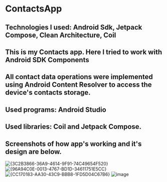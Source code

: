 # ContactsApp
Technologies I used: Android Sdk, Jetpack Compose, Clean Architecture, Coil
--------------------------------------------------------------------------------------
This is my Contacts app. Here I tried to work with Android SDK Components
--------------------------------------------------------------------------------------
All contact data operations were implemented using Android Content Resolver to access the device's contacts storage.
--------------------------------------------------------------------------------------
Used programs: Android Studio
--------------------------------------------------------------------------------------
Used libraries: Coil and Jetpack Compose.
--------------------------------------------------------------------------------------
Screenshots of how app's working and it's design are below.  
--------------------------------------------------------------------------------------
![{3C2B3866-36A9-4614-9F91-74C49654F520}](https://github.com/user-attachments/assets/fea5ed7a-d8c0-45e8-8340-46e49795c054)
![{96A94C0E-0013-4767-BD1D-34611751E5CC}](https://github.com/user-attachments/assets/8bb1659d-9583-420f-92fa-4b8169d40070)
![{CC170183-AA30-43C9-BBB8-1FD5D04C67B6}](https://github.com/user-attachments/assets/0c1657d0-a61d-4baf-b7e2-28ed9b1cef64)
![image](https://github.com/user-attachments/assets/e75614d1-f0a1-468d-8357-ee5745e55d22)
